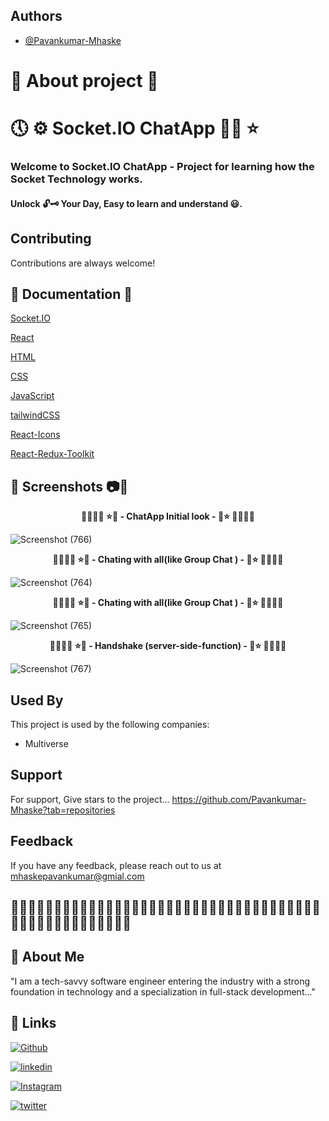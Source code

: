 ## Authors

- [@Pavankumar-Mhaske](https://github.com/Pavankumar-Mhaske)

# 🚀 About project 💖

# 🕔 ⚙ Socket.IO ChatApp ✌🏻 ⭐

### Welcome to Socket.IO ChatApp - Project for learning how the Socket Technology works.

#### Unlock 🔓🗝 Your Day, Easy to learn and understand 😃.

## Contributing

Contributions are always welcome!

## 📃 Documentation 📄

[Socket.IO](https://socket.io/)

[React](https://legacy.reactjs.org/docs/getting-started.html)

[HTML](https://developer.mozilla.org/en-US/docs/Web/HTML)

[CSS](https://developer.mozilla.org/en-US/docs/Web/CSS)

[JavaScript](https://developer.mozilla.org/en-US/docs/Web/JavaScript)

[tailwindCSS](https://tailwindcss.com/)

[React-Icons](https://react-icons.github.io/react-icons)

[React-Redux-Toolkit](https://redux-toolkit.js.org/)

## 📸 Screenshots 📷🎥

<p align="center">
  <b> 🌴🎄🌳🌲 ⭐💖 - ChatApp Initial look - 💖⭐ 🌲🌳🎄🌴 </b>
</p>

![Screenshot (766)](https://github.com/Pavankumar-Mhaske/Soket.IO-ChatApp/assets/104865937/e996e8f8-5e02-485d-9b62-8b22c0700ef6)

<p align="center">
  <b> 🌴🎄🌳🌲 ⭐💖 - Chating with all(like Group Chat ) - 💖⭐ 🌲🌳🎄🌴 </b>
</p>

![Screenshot (764)](https://github.com/Pavankumar-Mhaske/Soket.IO-ChatApp/assets/104865937/2e400821-187b-4d2f-9042-19d8035666c6)

<p align="center">
  <b> 🌴🎄🌳🌲 ⭐💖 - Chating with all(like Group Chat ) - 💖⭐ 🌲🌳🎄🌴 </b>
</p>

![Screenshot (765)](https://github.com/Pavankumar-Mhaske/Soket.IO-ChatApp/assets/104865937/7343ffeb-ce3e-4d77-9428-308f908796f2)

<p align="center">
  <b> 🌴🎄🌳🌲 ⭐💖 - Handshake (server-side-function) - 💖⭐ 🌲🌳🎄🌴 </b>
</p>

![Screenshot (767)](https://github.com/Pavankumar-Mhaske/Soket.IO-ChatApp/assets/104865937/b7999873-aa42-4ad0-9159-84b1859c0c27)

## Used By

This project is used by the following companies:

- Multiverse

## Support

For support, Give stars to the project... https://github.com/Pavankumar-Mhaske?tab=repositories

## Feedback

If you have any feedback, please reach out to us at mhaskepavankumar@gmial.com

## 👋🏻✍🏻🤟🏻🙌🏻🙏🏻👏🏻🤟🏻🙌🏻👏🏻🤟🏻🙏🏻🙌🏻👏🏻🤟🏻🙌🏻🙏🏻🤟🏻👏🏻🙌🏻🙏🏻🤟🏻👏🏻🙌🏻🙏🏻🙏🏻

## 🚀 About Me

"I am a tech-savvy software engineer entering the industry with a strong foundation in technology and a specialization in full-stack development..."

## 🔗 Links

[![Github](https://img.shields.io/badge/Github-000?style=for-the-badge&logo=github&logoColor=white)](https://github.com/Pavankumar-Mhaske/)

[![linkedin](https://img.shields.io/badge/linkedin-0A66C2?style=for-the-badge&logo=linkedin&logoColor=white)](https://www.linkedin.com/feed/)

[![Instagram](https://img.shields.io/badge/Instagram-FFC0CB?style=for-the-badge&logo=instagram&logoColor=#f026e9)](https://www.instagram.com/p1mhaske1.618/)

[![twitter](https://img.shields.io/badge/twitter-1DA1F2?style=for-the-badge&logo=twitter&logoColor=white)](https://twitter.com/PavankumarMhas1/)
